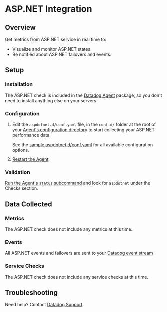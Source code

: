 # ASP.NET Integration

## Overview

Get metrics from ASP.NET service in real time to:

* Visualize and monitor ASP.NET states
* Be notified about ASP.NET failovers and events.

## Setup
### Installation

The ASP.NET check is included in the [Datadog Agent][1] package, so you don't need to install anything else on your servers.

### Configuration

1. Edit the `aspdotnet.d/conf.yaml` file, in the `conf.d/` folder at the root of your [Agent's configuration directory][2] to start collecting your ASP.NET performance data.

    See the [sample aspdotnet.d/conf.yaml][3] for all available configuration options.

2. [Restart the Agent][4]

### Validation

[Run the Agent's `status` subcommand][5] and look for `aspdotnet` under the Checks section.

## Data Collected
### Metrics
The ASP.NET check does not include any metrics at this time.

### Events
All ASP.NET events and failovers are sent to your [Datadog event stream][6]

### Service Checks
The ASP.NET check does not include any service checks at this time.

## Troubleshooting
Need help? Contact [Datadog Support][4].

[1]: https://app.datadoghq.com/account/settings#agent
[2]: https://docs.datadoghq.com/agent/faq/agent-configuration-files/#agent-configuration-directory
[3]: https://github.com/DataDog/integrations-core/blob/master/aspdotnet/datadog_checks/aspdotnet/data/conf.yaml.example
[4]: https://docs.datadoghq.com/agent/faq/agent-commands/#start-stop-restart-the-agent
[5]: https://docs.datadoghq.com/agent/faq/agent-commands/#agent-status-and-information
[6]: https://app.datadoghq.com/event/stream
